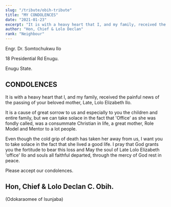 ```yaml
---
slug: "/tribute/obih-tribute"
title: "MY CONDOLENCES"
date: "2021-01-23"
excerpt: "It is with a heavy heart that I, and my family, received the painful....."
author: "Hon, Chief & Lolo Declan"
rank: "Neighbour"
---
```


Engr. Dr. Somtochukwu Ilo

18 Presidential Rd Enugu.

Enugu State.

## CONDOLENCES

It is with a heavy heart that I, and my family, received the painful news of the passing of your beloved mother, Late, Lolo Elizabeth Ilo.

It is a cause of great sorrow to us and especially to you the children and entire family, but we can take solace in the fact that 'Office' as she was fondly called, was a consummate Christian in life, a great mother, Role Model and Mentor to a lot people.

Even though the cold grip of death has taken her away from us, I want you to take solace in the fact that she lived a good life.
I pray that God grants you the fortitude to bear this loss and May the soul of Late Lolo Elizabeth 'office' Ilo and souls all faithful departed, through the mercy of God rest in peace.

Please accept our condolences.

## Hon, Chief & Lolo Declan C. Obih. 
(Odokaraomee of Isunjaba)